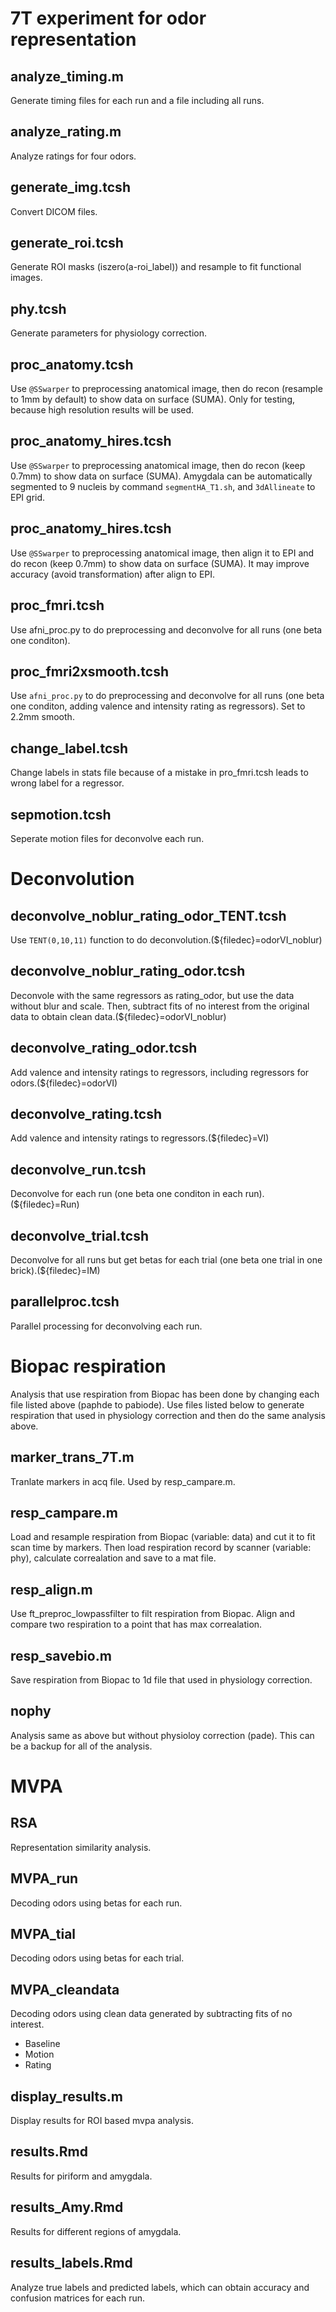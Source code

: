 # 7T experiment for odor representation

## analyze_timing.m
Generate timing files for each run and a file including all runs.

## analyze_rating.m
Analyze ratings for four odors.

## generate_img.tcsh
Convert DICOM files.

## generate_roi.tcsh
Generate ROI masks (iszero(a-roi_label)) and resample to fit functional images.

## phy.tcsh
Generate parameters for physiology correction.

## proc_anatomy.tcsh
Use `@SSwarper` to preprocessing anatomical image, then do recon (resample to 1mm by default) to show data on surface (SUMA).
Only for testing, because high resolution results will be used.
## proc_anatomy_hires.tcsh
Use `@SSwarper` to preprocessing anatomical image, then do recon (keep 0.7mm) to show data on surface (SUMA).
Amygdala can be automatically segmented to 9 nucleis by command `segmentHA_T1.sh`, and `3dAllineate` to EPI grid.
## proc_anatomy_hires.tcsh
Use `@SSwarper` to preprocessing anatomical image, then align it to EPI and do recon (keep 0.7mm) to show data on surface (SUMA).
It may improve accuracy (avoid transformation) after align to EPI.
## proc_fmri.tcsh
Use afni_proc.py to do preprocessing and deconvolve for all runs (one beta one conditon).

## proc_fmri2xsmooth.tcsh
Use `afni_proc.py` to do preprocessing and deconvolve for all runs (one beta one conditon, adding valence and intensity rating as regressors). Set to 2.2mm smooth.

## change_label.tcsh
Change labels in stats file because of a mistake in pro_fmri.tcsh leads to wrong label for a regressor.

## sepmotion.tcsh
Seperate motion files for deconvolve each run.

# Deconvolution
## deconvolve_noblur_rating_odor_TENT.tcsh
Use `TENT(0,10,11)` function to do deconvolution.(${filedec}=odorVI_noblur)

## deconvolve_noblur_rating_odor.tcsh
Deconvole with the same regressors as rating_odor, but use the data without blur and scale. Then, subtract fits of no interest from the original data to obtain clean data.(${filedec}=odorVI_noblur)

## deconvolve_rating_odor.tcsh
Add valence and intensity ratings to regressors, including regressors for odors.(${filedec}=odorVI)

## deconvolve_rating.tcsh
Add valence and intensity ratings to regressors.(${filedec}=VI)

## deconvolve_run.tcsh
Deconvolve for each run (one beta one conditon in each run).(${filedec}=Run)

## deconvolve_trial.tcsh
Deconvolve for all runs but get betas for each trial (one beta one trial in one brick).(${filedec}=IM)

## parallelproc.tcsh
Parallel processing for deconvolving each run.

# Biopac respiration
Analysis that use respiration from Biopac has been done by changing each file listed above (paphde to pabiode). Use files listed below to generate respiration that used in physiology correction and then do the same analysis above.

## marker_trans_7T.m
Tranlate markers in acq file. Used by resp_campare.m.

## resp_campare.m
Load and resample respiration from Biopac (variable: data) and cut it to fit scan time by markers. Then load respiration record by scanner (variable: phy), calculate correalation and save to a mat file.

## resp_align.m
Use ft_preproc_lowpassfilter to filt respiration from Biopac. Align and compare two respiration to a point that has max correalation.

## resp_savebio.m
Save respiration from Biopac to 1d file that used in physiology correction.

## nophy
Analysis same as above but without physioloy correction (pade). This can be a backup for all of the analysis.

# MVPA

## RSA
Representation similarity analysis.

## MVPA_run
Decoding odors using betas for each run.

## MVPA_tial
Decoding odors using betas for each trial.

## MVPA_cleandata
Decoding odors using clean data generated by subtracting fits of no interest.

* Baseline
* Motion
* Rating

## display_results.m
Display results for ROI based mvpa analysis.

## results.Rmd
Results for piriform and amygdala.
## results_Amy.Rmd
Results for different regions of amygdala.

## results_labels.Rmd
Analyze true labels and predicted labels, which can obtain accuracy and confusion matrices for each run.
